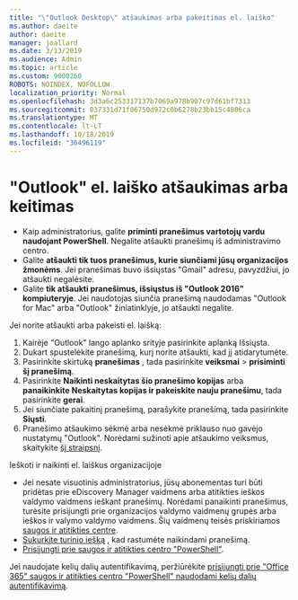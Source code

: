 ```yaml
---
title: "\"Outlook Desktop\" atšaukimas arba pakeitimas el. laiško"
ms.author: daeite
author: daeite
manager: joallard
ms.date: 3/13/2019
ms.audience: Admin
ms.topic: article
ms.custom: 9000260
ROBOTS: NOINDEX, NOFOLLOW
localization_priority: Normal
ms.openlocfilehash: 3d3a6c253317137b7069a978b907c97d61bf7313
ms.sourcegitcommit: 037331d71f06750d972c0b6278b23bb15c4806ca
ms.translationtype: MT
ms.contentlocale: lt-LT
ms.lasthandoff: 10/18/2019
ms.locfileid: "36496119"
---
```

# <a name="recall-or-replace-an-outlook-email-message"></a>"Outlook" el. laiško atšaukimas arba keitimas

- Kaip administratorius, galite **priminti pranešimus vartotojų vardu naudojant PowerShell**. Negalite atšaukti pranešimų iš administravimo centro.
- Galite **atšaukti tik tuos pranešimus, kurie siunčiami jūsų organizacijos žmonėms**. Jei pranešimas buvo išsiųstas "Gmail" adresu, pavyzdžiui, jo atšaukti negalėsite.
- Galite **tik atšaukti pranešimus, išsiųstus iš "Outlook 2016" kompiuteryje**. Jei naudotojas siunčia pranešimą naudodamas "Outlook for Mac" arba "Outlook" žiniatinklyje, jo atšaukti negalite.

Jei norite atšaukti arba pakeisti el. laišką:

1. Kairėje "Outlook" lango aplanko srityje pasirinkite aplanką Išsiųsta.
1. Dukart spustelėkite pranešimą, kurį norite atšaukti, kad jį atidarytumėte.
1. Pasirinkite skirtuką **pranešimas** , tada pasirinkite **veiksmai** > **prisiminti šį pranešimą**.
1. Pasirinkite **Naikinti neskaitytas šio pranešimo kopijas** arba **panaikinkite Neskaitytas kopijas ir pakeiskite nauju pranešimu**, tada pasirinkite **gerai**.
1. Jei siunčiate pakaitinį pranešimą, parašykite pranešimą, tada pasirinkite **Siųsti**.
1. Pranešimo atšaukimo sėkmė arba nesėkmė priklauso nuo gavėjo nustatymų "Outlook". Norėdami sužinoti apie atšaukimo veiksmus, skaitykite [šį straipsnį](https://support.office.com/article/35027f88-d655-4554-b4f8-6c0729a723a0).

Ieškoti ir naikinti el. laiškus organizacijoje

- Jei nesate visuotinis administratorius, jūsų abonementas turi būti pridėtas prie eDiscovery Manager vaidmens arba atitikties ieškos valdymo vaidmens ieškant pranešimų. Norėdami panaikinti pranešimus, turėsite prisijungti prie organizacijos valdymo vaidmenų grupės arba ieškos ir valymo valdymo vaidmens. Šių vaidmenų teisės priskiriamos [saugos ir atitikties centre](https://go.microsoft.com/fwlink/?linkid=2083731).
- [Sukurkite turinio iešką](https://docs.microsoft.com/office365/securitycompliance/content-search) , kad rastumėte naikindami pranešimą.
- [Prisijungti prie saugos ir atitikties centro "PowerShell"](https://docs.microsoft.com/powershell/exchange/office-365-scc/connect-to-scc-powershell/connect-to-scc-powershell?view=exchange-ps).

Jei naudojate kelių dalių autentifikavimą, peržiūrėkite [prisijungti prie "Office 365" saugos ir atitikties centro "PowerShell" naudodami kelių dalių autentifikavimą](https://docs.microsoft.com/powershell/exchange/office-365-scc/connect-to-scc-powershell/mfa-connect-to-scc-powershell?view=exchange-ps).